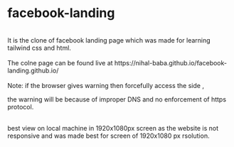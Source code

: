 # facebook-landing
<br>
It is the clone of facebook landing page which was made for learning tailwind css and html.
<br><br>
The colne page can be found live at https://nihal-baba.github.io/facebook-landing.github.io/
<br><br>
Note: if the browser gives warning then forcefully access the side ,
<br>
<p styles="padding-left:50px ;">the warning will be because of improper DNS and no enforcement of https protocol.</p>
<br>
best view on local machine in 1920x1080px screen as the website is not responsive and was made best for screen of  1920x1080 px rsolution.
